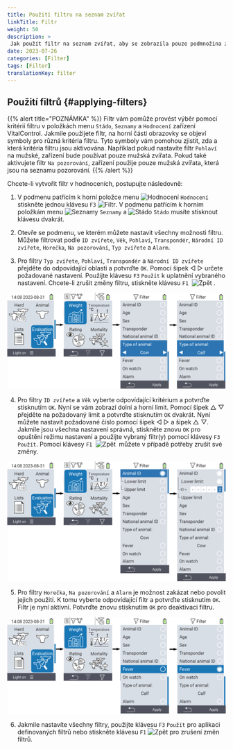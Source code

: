 ```yaml
---
title: Použití filtru na seznam zvířat
linkTitle: Filtr
weight: 50
description: >
 Jak použít filtr na seznam zvířat, aby se zobrazila pouze podmnožina zvířat přítomných na zařízení.
date: 2023-07-26
categories: [Filter]
tags: [Filter]
translationKey: filter
---
```

## Použití filtrů {#applying-filters}

{{% alert title="POZNÁMKA" %}}
Filtr vám pomůže provést výběr pomocí kritérií filtru v položkách menu `Stádo`, `Seznamy` a `Hodnocení` zařízení VitalControl. Jakmile použijete filtr, na horní části obrazovky se objeví symboly pro různá kritéria filtru. Tyto symboly vám pomohou zjistit, zda a která kritéria filtru jsou aktivována. Například pokud nastavíte filtr `Pohlaví` na mužské, zařízení bude používat pouze mužská zvířata. Pokud také aktivujete filtr `Na pozorování`, zařízení použije pouze mužská zvířata, která jsou na seznamu pozorování.
{{% /alert %}}

Chcete-li vytvořit filtr v hodnoceních, postupujte následovně:

1. V podmenu patřícím k horní položce menu <img src="/icons/main/evaluation.svg" width="50" align="bottom" alt="Hodnocení" /> `Hodnocení` stiskněte jednou klávesu `F3` <img src="/icons/footer/filter.svg" width="25" align="bottom" alt="Filtr" />. V podmenu patřícím k horním položkám menu <img src="/icons/main/lists.svg" width="28" align="bottom" alt="Seznamy" /> `Seznamy` a <img src="/icons/main/herd.svg" width="60" align="bottom" alt="Stádo" /> `Stádo` musíte stisknout klávesu dvakrát.

2. Otevře se podmenu, ve kterém můžete nastavit všechny možnosti filtru. Můžete filtrovat podle `ID zvířete`, `Věk`, `Pohlaví`, `Transpondér`, `Národní ID zvířete`, `Horečka`, `Na pozorování`, `Typ zvířete` a `Alarm`.

3. Pro filtry `Typ zvířete`, `Pohlaví`, `Transpondér` a `Národní ID zvířete` přejděte do odpovídající oblasti a potvrďte `OK`. Pomocí šipek ◁ ▷ určete požadované nastavení. Použijte klávesu `F3` `Použít` k uplatnění vybraného nastavení. Chcete-li zrušit změny filtru, stiskněte klávesu `F1` &nbsp;<img src="/icons/footer/exit.svg" width="25" align="bottom" alt="Zpět" />&nbsp;.

![VitalControl: menu Evaluation Create filter](images/filter.png "Vytvořit filtr")

4. Pro filtry `ID zvířete` a `Věk` vyberte odpovídající kritérium a potvrďte stisknutím `OK`. Nyní se vám zobrazí dolní a horní limit. Pomocí šipek △ ▽ přejděte na požadovaný limit a potvrďte stisknutím `OK` dvakrát. Nyní můžete nastavit požadované číslo pomocí šipek ◁ ▷ a šipek △ ▽. Jakmile jsou všechna nastavení správná, stiskněte znovu `OK` pro opuštění režimu nastavení a použijte vybraný filtr(y) pomocí klávesy `F3` `Použít`. Pomocí klávesy `F1` &nbsp;<img src="/icons/footer/exit.svg" width="25" align="bottom" alt="Zpět" />&nbsp; můžete v případě potřeby zrušit své změny.

![VitalControl: menu Evaluation Create filter](images/filter2.png "Vytvořit filtr")

5. Pro filtry `Horečka`, `Na pozorování` a `Alarm` je možnost zakázat nebo povolit jejich použití. K tomu vyberte odpovídající filtr a potvrďte stisknutím `OK`. Filtr je nyní aktivní. Potvrďte znovu stisknutím `OK` pro deaktivaci filtru.

![VitalControl: menu Evaluation Create filter](images/filter3.png "Vytvořit filtr")

6. Jakmile nastavíte všechny filtry, použijte klávesu `F3` `Použít` pro aplikaci definovaných filtrů nebo stiskněte klávesu `F1` <img src="/icons/footer/exit.svg" width="25" align="bottom" alt="Zpět" /> pro zrušení změn filtrů.
